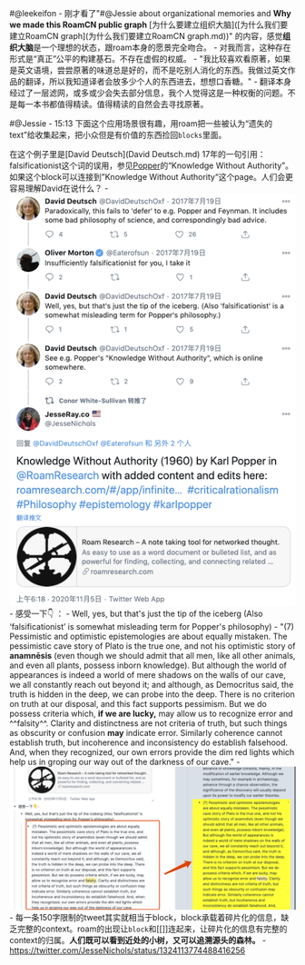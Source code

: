 
#@leekeifon
    - 刚才看了"#@Jessie about organizational memories and **Why we made this RoamCN public graph** [为什么要建立组织大脑]([为什么我们要建立RoamCN graph](为什么我们要建立RoamCN graph.md))" 的内容，感觉**组织大脑**是一个理想的状态，跟roam本身的愿景完全吻合。
        - 对我而言，这种存在形式是“真正”公平的构建基石。不存在虚假的权威。
    - "我比较喜欢看原著，如果是英文语境，尝尝原著的味道总是好的，而不是吃别人消化的东西。我做过英文作品的翻译，所以我知道译者会放多少个人的东西进去，想想口香糖。"
        - 翻译本身经过了一层滤网，或多或少会失去部分信息，我个人觉得这是一种权衡的问题。不是每一本书都值得精读。值得精读的自然会去寻找原著。

#@Jessie
    - 15:13 下面这个应用场景很有趣，用roam把一些被认为“遗失的text”给收集起来，把小众但是有价值的东西捡回`blocks`里面。

在这个例子里是[David Deutsch](David Deutsch.md) 17年的一句引用：falsificationist这个词的误用，参见[Popper](Popper.md)的“Knowledge Without Authority”。如果这个block可以连接到”Knowledge Without Authority“这个page。人们会更容易理解David在说什么？
        - ![](../images/w55K2waxxV.png?)
        - 感受一下👇 ：
            - Well, yes, but that's just the tip of the iceberg (Also ‘falsificationist’ is somewhat misleading term for Popper's philosophy)
                - "(7) Pessimistic and optimistic epistemologies are about equally mistaken. The pessimistic cave story of Plato is the true one, and not his optimistic story of __anamnēsis__ (even though we should admit that all men, like all other animals, and even all plants, possess inborn knowledge). But although the world of appearances is indeed a world of mere shadows on the walls of our cave, we all constantly reach out beyond it; and although, as Democritus said, the truth is hidden in the deep, we can probe into the deep. There is no criterion on truth at our disposal, and this fact supports pessimism. But we do possess criteria which, __if we are lucky,__ may allow us to recognize error and ^^falsity^^. Clarity and distinctness are not criteria of truth, but such things as obscurity or confusion __may__ indicate error. Similarly coherence cannot establish truth, but incoherence and inconsistency do establish falsehood. And, when they recognized, our own errors provide the dim red lights which help us in groping our way out of the darkness of our cave."
                - ![](../images/rHjCEgsPVg.png?)
        - 每一条150字限制的tweet其实就相当于block，block承载着碎片化的信息，缺乏完整的context。roam的出现让`block`和[[]]连起来，让碎片化的信息有完整的context的归属。**人们既可以看到近处的小树，又可以追溯源头的森林。**
            - https://twitter.com/JesseNichols/status/1324113774488416256
